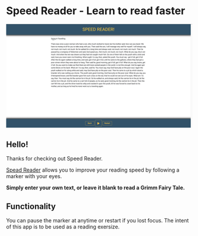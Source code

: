 # Speed Reader - Learn to read faster

![Design preview for the Chat app CSS illustration coding challenge](./images/display.png)

## Hello!

Thanks for checking out Speed Reader.

[Spead Reader](https://speed-reader-fernando-lozano.vercel.app/) allows you to improve your reading speed by following a marker with your eyes.

**Simply enter your own text, or leave it blank to read a Grimm Fairy Tale.**

## Functionality

You can pause the marker at anytime or restart if you lost focus. The intent of this app is to be used as a reading exersize.
